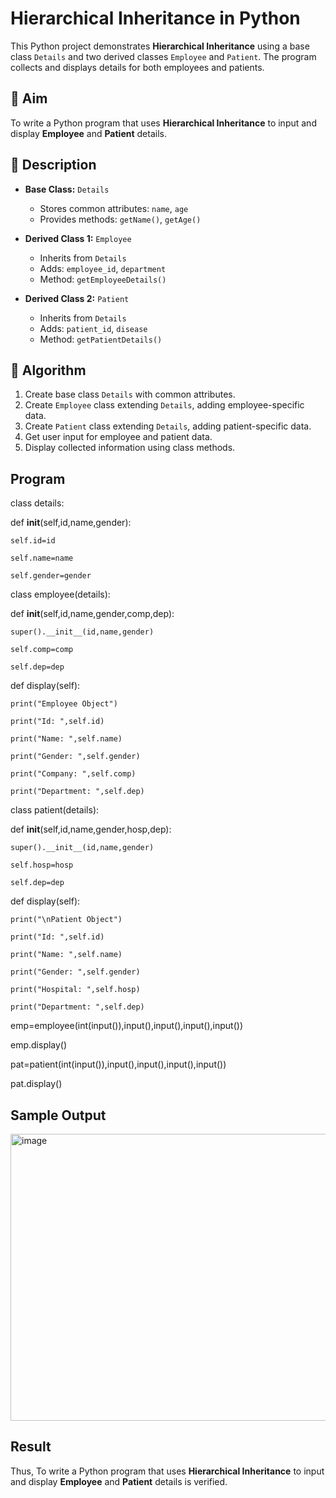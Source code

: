 # Hierarchical Inheritance in Python

This Python project demonstrates **Hierarchical Inheritance** using a base class `Details` and two derived classes `Employee` and `Patient`. The program collects and displays details for both employees and patients.

## 🎯 Aim

To write a Python program that uses **Hierarchical Inheritance** to input and display **Employee** and **Patient** details.

## 📘 Description

- **Base Class:** `Details`
  - Stores common attributes: `name`, `age`
  - Provides methods: `getName()`, `getAge()`

- **Derived Class 1:** `Employee`
  - Inherits from `Details`
  - Adds: `employee_id`, `department`
  - Method: `getEmployeeDetails()`

- **Derived Class 2:** `Patient`
  - Inherits from `Details`
  - Adds: `patient_id`, `disease`
  - Method: `getPatientDetails()`

## 🧠 Algorithm

1. Create base class `Details` with common attributes.
2. Create `Employee` class extending `Details`, adding employee-specific data.
3. Create `Patient` class extending `Details`, adding patient-specific data.
4. Get user input for employee and patient data.
5. Display collected information using class methods.

## Program
class details:

def __init__(self,id,name,gender):
    
    self.id=id
    
    self.name=name
    
    self.gender=gender

class employee(details):

def __init__(self,id,name,gender,comp,dep):
    
    super().__init__(id,name,gender)
    
    self.comp=comp
    
    self.dep=dep

def display(self):
    
    print("Employee Object")
    
    print("Id: ",self.id)
    
    print("Name: ",self.name)
    
    print("Gender: ",self.gender)
    
    print("Company: ",self.comp)
    
    print("Department: ",self.dep)

class patient(details):

def __init__(self,id,name,gender,hosp,dep):
    
    super().__init__(id,name,gender)
    
    self.hosp=hosp
    
    self.dep=dep

def display(self):
    
    print("\nPatient Object")
    
    print("Id: ",self.id)
    
    print("Name: ",self.name)
    
    print("Gender: ",self.gender)
    
    print("Hospital: ",self.hosp)
    
    print("Department: ",self.dep)

emp=employee(int(input()),input(),input(),input(),input())

emp.display()

pat=patient(int(input()),input(),input(),input(),input())

pat.display()

## Sample Output
<img width="671" height="459" alt="image" src="https://github.com/user-attachments/assets/656df361-32a3-460e-8466-7c7be0c73246" />

## Result 
Thus, To write a Python program that uses **Hierarchical Inheritance** to input and display **Employee** and **Patient** details is verified.

